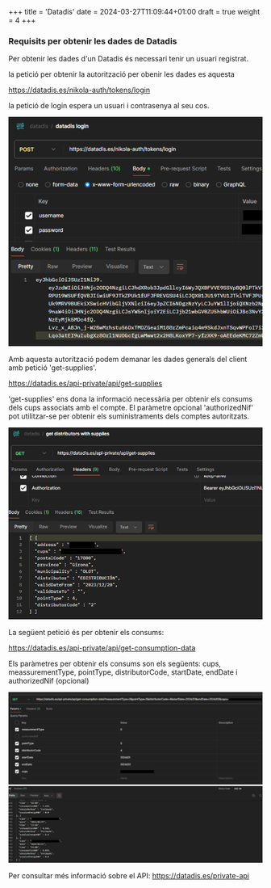 +++
title = 'Datadis'
date = 2024-03-27T11:09:44+01:00
draft = true
weight = 4
+++

### Requisits per obtenir les dades de Datadis

Per obtenir les dades d'un Datadis és necessari tenir un usuari registrat. 

la petició per obtenir la autorització per obenir les dades es aquesta

https://datadis.es/nikola-auth/tokens/login

la petició de login espera un usuari i contrasenya al seu cos.

 ![postman-datadis-login.PNG](postman-datadis-login.PNG)

Amb aquesta autorització podem demanar les dades generals del client amb petició 'get-supplies'.

https://datadis.es/api-private/api/get-supplies

'get-supplies' ens dona la informació necessària per obtenir els consums dels cups associats amb el compte. 
El paràmetre opcional 'authorizedNif' pot utilitzar-se per obtenir els suministraments dels comptes autoritzats.

 ![postman-datadis-supplies.PNG](postman-datadis-supplies.PNG)

La següent petició és per obtenir els consums: 

https://datadis.es/api-private/api/get-consumption-data

Els paràmetres per obtenir els consums son els següents: 
cups, meassurementType, pointType, distributorCode, startDate, endDate i authorizedNif (opcional)

![postman-datadis-consumptions.PNG](postman-datadis-consumptions.PNG)
![postman-datadis-consumptions-response.PNG](postman-datadis-consumptions-response.PNG)

Per consultar més informació sobre el API: https://datadis.es/private-api

<!-- https://datadis.es/api-private/api/get-supplies

https://datadis.es/api-private/api/get-supplies?authorizedNif=43631879M

https://datadis.es/api-private/api/get-consumption-data?cups=ES0031446428360001HM0F&distributorCode=2&startDate=2024/01&endDate=2024/03&measurementType=0&pointType=5&authorizedNif=77921261K  -->